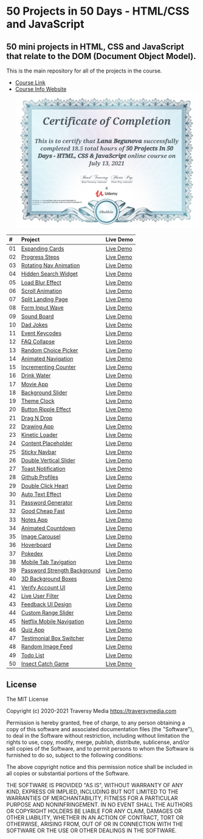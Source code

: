 # 50 Projects in 50 Days - HTML/CSS and JavaScript
## 50 mini projects in HTML, CSS and JavaScript that relate to the DOM (Document Object Model).
This is the main repository for all of the projects in the course.
* [Course Link](https://www.udemy.com/course/50-projects-50-days/)
* [Course Info Website](https://50projects50days.com/)
![Certificate of Completion](https://github.com/lana-20/50Projects50Days/blob/main/Certficate%20of%20Completion.jpg)

| # |	Project	| Live Demo |
|:--|:--|:-- |
| 01 | [Expanding Cards](https://github.com/lana-20/50_Projects_in_50_Days/tree/main/Expanding%20Cards) | [Live Demo](https://lana-20.github.io/expanding-cards/) |
| 02 | [Progress Steps](https://github.com/lana-20/50_Projects_in_50_Days/tree/main/ProgressSteps) | [Live Demo](https://lana-20.github.io/progress-steps/) |
| 03 | [Rotating Nav Animation](https://github.com/lana-20/50_Projects_in_50_Days/tree/main/RotatingNavAnimation) | [Live Demo](https://lana-20.github.io/rotating-nav-animation/) |
| 04 | [Hidden Search Widget](https://github.com/lana-20/50_Projects_in_50_Days/tree/main/HiddenSearchWidget) | [Live Demo](https://lana-20.github.io/hidden-search-widget/) |
| 05 | [Load Blur Effect](https://github.com/lana-20/50_Projects_in_50_Days/tree/main/LoadBlurEffect) | [Live Demo](https://lana-20.github.io/load-blur-effect/) |
| 06 | [Scroll Animation](https://github.com/lana-20/50_Projects_in_50_Days/tree/main/ScrollAnimation) | [Live Demo](https://lana-20.github.io/scroll-animation/) |
| 07 | [Split Landing Page](https://github.com/lana-20/50_Projects_in_50_Days/tree/main/SplitLandingPage) | [Live Demo](https://lana-20.github.io/split-landing-page/) |
| 08 | [Form Input Wave](https://github.com/lana-20/50_Projects_in_50_Days/tree/main/FormInputWave) | [Live Demo]( https://lana-20.github.io/form-input-wave/) |
| 09 | [Sound Board](https://github.com/lana-20/50_Projects_in_50_Days/tree/main/SoundBoard) | [Live Demo](https://lana-20.github.io/sound-board/) |
| 10 | [Dad Jokes](https://github.com/lana-20/50_Projects_in_50_Days/tree/main/DadJokes) | [Live Demo](https://lana-20.github.io/dad-jokes/) |
| 11 | [Event Keycodes](https://github.com/lana-20/50_Projects_in_50_Days/tree/main/KeyBoxes) | [Live Demo](https://lana-20.github.io/event-keycodes/) |
| 12 | [FAQ Collapse](https://github.com/lana-20/50_Projects_in_50_Days/tree/main/FAQBoxes) | [Live Demo](https://lana-20.github.io/faq-collapse/) |
| 13 | [Random Choice Picker](https://github.com/lana-20/50_Projects_in_50_Days/tree/main/RandomChoicePicker) | [Live Demo](https://lana-20.github.io/random-choice-picker/) |
| 14 | [Animated Navigation](https://github.com/lana-20/50_Projects_in_50_Days/tree/main/AnimatedNavigation) | [Live Demo](https://lana-20.github.io/animated-navigation/) |
| 15 | [Incrementing Counter](https://github.com/lana-20/50_Projects_in_50_Days/tree/main/IncrementingCounter) | [Live Demo](https://lana-20.github.io/incrementing-counter/) |
| 16 | [Drink Water](https://github.com/lana-20/50_Projects_in_50_Days/tree/main/DrinkWater) | [Live Demo](https://lana-20.github.io/drink-water/) |
| 17 | [Movie App](https://github.com/lana-20/50_Projects_in_50_Days/tree/main/MovieApp) | [Live Demo](https://lana-20.github.io/movie-app/) |
| 18 | [Background Slider](https://github.com/lana-20/50_Projects_in_50_Days/tree/main/BackgroundSlider) | [Live Demo](https://lana-20.github.io/background-slider/) |
| 19 | [Theme Clock](https://github.com/lana-20/50_Projects_in_50_Days/tree/main/ThemeClock) | [Live Demo](https://lana-20.github.io/theme-clock/) |
| 20 | [Button Ripple Effect](https://github.com/lana-20/50_Projects_in_50_Days/tree/main/ButtonRippleEffect) | [Live Demo](https://lana-20.github.io/button-ripple-effect/) |
| 21 | [Drag N Drop](https://github.com/lana-20/50_Projects_in_50_Days/tree/main/DragNDrop) | [Live Demo](https://lana-20.github.io/drag-n-drop/) |
| 22 | [Drawing App](https://github.com/lana-20/50_Projects_in_50_Days/tree/main/DrawingApp) | [Live Demo](https://lana-20.github.io/drawing-app/) |
| 23 | [Kinetic Loader](https://github.com/lana-20/50_Projects_in_50_Days/tree/main/KineticCSSLoader) | [Live Demo](https://lana-20.github.io/kinetic-loader/) |
| 24 | [Content Placeholder](https://github.com/lana-20/50_Projects_in_50_Days/tree/main/ContentPlaceholder) | [Live Demo](https://lana-20.github.io/content-placeholder/) |
| 25 | [Sticky Navbar](https://github.com/lana-20/50_Projects_in_50_Days/tree/main/StickyNavbar) | [Live Demo](https://lana-20.github.io/sticky-navbar/) |
| 26 | [Double Vertical Slider](https://github.com/lana-20/50_Projects_in_50_Days/tree/main/DoubleVerticalSlider) | [Live Demo](https://lana-20.github.io/double-vertical-slider/) |
| 27 | [Toast Notification](https://github.com/lana-20/50_Projects_in_50_Days/tree/main/ToastNotification) | [Live Demo](https://lana-20.github.io/toast-notification/) |
| 28 | [Github Profiles](https://github.com/lana-20/50_Projects_in_50_Days/tree/main/GithubProfiles) | [Live Demo](https://lana-20.github.io/github-profiles/) |
| 29 | [Double Click Heart](https://github.com/lana-20/50Projects50Days/tree/main/DoubleHeartClick) | [Live Demo](https://lana-20.github.io/double-click-heart/) |
| 30 | [Auto Text Effect](https://github.com/lana-20/50Projects50Days/tree/main/AutoTextEffect) | [Live Demo](https://lana-20.github.io/auto-text-effect/) |
| 31 | [Password Generator](https://github.com/lana-20/50Projects50Days/tree/main/PasswordGenerator) | [Live Demo](https://lana-20.github.io/password-generator/) |
| 32 | [Good Cheap Fast](https://github.com/lana-20/50Projects50Days/tree/main/GoodCheapFast) | [Live Demo](https://lana-20.github.io/good-cheap-fast/) |
| 33 | [Notes App](https://github.com/lana-20/50Projects50Days/tree/main/NotesApp) | [Live Demo](https://lana-20.github.io/notes-app/) |
| 34 | [Animated Countdown](https://github.com/lana-20/50Projects50Days/tree/main/AnimatedCountdown) | [Live Demo](https://lana-20.github.io/animated-countdown/) |
| 35 | [Image Carousel](https://github.com/lana-20/50Projects50Days/tree/main/ImageCarousel) | [Live Demo](https://lana-20.github.io/image-carousel/) |
| 36 | [Hoverboard](https://github.com/lana-20/50Projects50Days/tree/main/HoverBoard) | [Live Demo](https://lana-20.github.io/hoverboard/) |
| 37 | [Pokedex](https://github.com/lana-20/50Projects50Days/tree/main/Pokedex) | [Live Demo](https://lana-20.github.io/pokedex/) |
| 38 | [Mobile Tab Tavigation](https://github.com/lana-20/50Projects50Days/tree/main/MobileTabNavigation) | [Live Demo](https://lana-20.github.io/mobile-tab-navigation/) |
| 39 | [Password Strength Background](https://github.com/lana-20/50Projects50Days/tree/main/PasswordStrengthBackground) | [Live Demo](https://lana-20.github.io/password-strength-background/) |
| 40 | [3D Background Boxes](https://github.com/lana-20/50Projects50Days/tree/main/3DBackgroundBoxes) | [Live Demo](https://lana-20.github.io/3d-background-boxes/) |
| 41 | [Verify Account UI](https://github.com/lana-20/50Projects50Days/tree/main/VerifyAccountUI) | [Live Demo](https://lana-20.github.io/verify-account-ui/) |
| 42 | [Live User Filter](https://github.com/lana-20/50Projects50Days/tree/main/LiveUserFilter) | [Live Demo](https://lana-20.github.io/live-user-filter/) |
| 43 | [Feedback UI Design](https://github.com/lana-20/50Projects50Days/tree/main/FeedbackUIDesign) | [Live Demo](https://lana-20.github.io/feedback-ui-design/) |
| 44 | [Custom Range Slider](https://github.com/lana-20/50Projects50Days/tree/main/CustomRangeSlider) | [Live Demo](https://lana-20.github.io/custom-range-slider/) |
| 45 | [Netflix Mobile Navigation](https://github.com/lana-20/50Projects50Days/tree/main/NetflixNavigation) | [Live Demo](https://lana-20.github.io/netflix-mobile-navigation/) |
| 46 | [Quiz App](https://github.com/lana-20/50Projects50Days/tree/main/QuizApp) | [Live Demo](https://lana-20.github.io/quiz-app/) |  
| 47 | [Testimonial Box Switcher](https://github.com/lana-20/50Projects50Days/tree/main/TestimonialBoxSwitcher) | [Live Demo](https://lana-20.github.io/testimonial-box-switcher/) |
| 48 | [Random Image Feed](https://github.com/lana-20/50Projects50Days/tree/main/RandomImageFeed) | [Live Demo](https://lana-20.github.io/random-image-feed/) |
| 49 | [Todo List](https://github.com/lana-20/50Projects50Days/tree/main/TodoList) | [Live Demo](https://lana-20.github.io/todo-list/) |
| 50 | [Insect Catch Game](https://github.com/lana-20/50Projects50Days/tree/main/InsectCatchGame) | [Live Demo](https://lana-20.github.io/insect-catch-game/) |


## License

The MIT License

Copyright (c) 2020-2021 Traversy Media https://traversymedia.com

Permission is hereby granted, free of charge, to any person obtaining a copy of this software and associated documentation files (the "Software"), to deal in the Software without restriction, including without limitation the rights to use, copy, modify, merge, publish, distribute, sublicense, and/or sell copies of the Software, and to permit persons to whom the Software is furnished to do so, subject to the following conditions:

The above copyright notice and this permission notice shall be included in all copies or substantial portions of the Software.

THE SOFTWARE IS PROVIDED "AS IS", WITHOUT WARRANTY OF ANY KIND, EXPRESS OR IMPLIED, INCLUDING BUT NOT LIMITED TO THE WARRANTIES OF MERCHANTABILITY, FITNESS FOR A PARTICULAR PURPOSE AND NONINFRINGEMENT. IN NO EVENT SHALL THE AUTHORS OR COPYRIGHT HOLDERS BE LIABLE FOR ANY CLAIM, DAMAGES OR OTHER LIABILITY, WHETHER IN AN ACTION OF CONTRACT, TORT OR OTHERWISE, ARISING FROM, OUT OF OR IN CONNECTION WITH THE SOFTWARE OR THE USE OR OTHER DEALINGS IN THE SOFTWARE.
